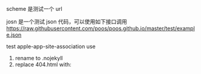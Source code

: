 scheme 是测试一个 url

josn 是一个测试 json 代码，可以使用如下接口调用
https://raw.githubusercontent.com/poos/poos.github.io/master/test/example.json


test apple-app-site-association use

1. rename to .nojekyll
2. replace 404.html with: